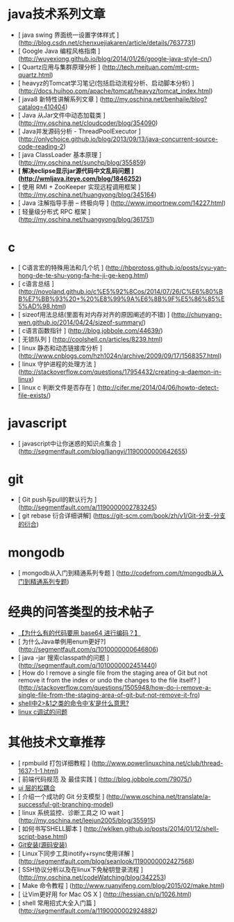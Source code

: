 java技术系列文章
===========================
* [ java swing 界面统一设置字体样式 ] (http://blog.csdn.net/chenxuejiakaren/article/details/7637731)
* [ Google Java 编程风格指南 ] (http://wuyexiong.github.io/blog/2014/01/26/google-java-style-cn/)
* [ Quartz应用与集群原理分析 ] (http://tech.meituan.com/mt-crm-quartz.html)
* [ heavyz的Tomcat学习笔记(包括启动流程分析、启动脚本分析) ] (http://docs.huihoo.com/apache/tomcat/heavyz/tomcat_index.html)
* [ java8 新特性讲解系列文章 ] (http://my.oschina.net/benhaile/blog?catalog=410404)
* [ Java 从Jar文件中动态加载类 ] (http://my.oschina.net/cloudcoder/blog/354090)
* [ Java并发源码分析 - ThreadPoolExecutor ] (http://onlychoice.github.io/blog/2013/09/13/java-concurrent-source-code-reading-2)
* [	java ClassLoader 基本原理 ] (http://my.oschina.net/sunchp/blog/355859)
* **[ 解决eclipse显示jar源代码中文乱码问题 ] (http://wmljava.iteye.com/blog/1846252)**
* [ 使用 RMI + ZooKeeper 实现远程调用框架 ] (http://my.oschina.net/huangyong/blog/345164)
* [ Java 注解指导手册 – 终极向导  ] (http://www.importnew.com/14227.html)
* [ 	轻量级分布式 RPC 框架 ] (http://my.oschina.net/huangyong/blog/361751)


c
============================
* [ C语言宏的特殊用法和几个坑 ] (http://hbprotoss.github.io/posts/cyu-yan-hong-de-te-shu-yong-fa-he-ji-ge-keng.html)
* [ c语言总结 ] (http://novoland.github.io/c%E5%92%8Cos/2014/07/26/C%E6%80%BB%E7%BB%93%20+%20%E8%99%9A%E6%8B%9F%E5%86%85%E5%AD%98.html)
* [ sizeof用法总结(里面有对内存对齐的原因阐述的不错) ] (http://chunyang-wen.github.io/2014/04/24/sizeof-summary/)
* [ c语言函数指针 ] (http://blog.jobbole.com/44639/)
* [ 无锁队列 ] (http://coolshell.cn/articles/8239.html)
* [ linux 静态和动态链接库分析 ] (http://www.cnblogs.com/hzh1024n/archive/2009/09/17/1568357.html)
* [ linux 守护进程的处理方法 ] (http://stackoverflow.com/questions/17954432/creating-a-daemon-in-linux)
* [ linux c 判断文件是否存在 ] (http://cifer.me/2014/04/06/howto-detect-file-exists/)

javascript
=============================
* [ javascript中让你迷惑的知识点集合 ] (http://segmentfault.com/blog/liangyi/1190000000642655)

git
=============================
* [ Git push与pull的默认行为 ] (http://segmentfault.com/a/1190000002783245)
* [ git rebase 衍合详细讲解] (https://git-scm.com/book/zh/v1/Git-分支-分支的衍合)

mongodb
=============================
* [ mongodb从入门到精通系列专题 ] (http://codefrom.com/t/mongodb从入门到精通系列专题)

经典的问答类型的技术帖子
===========================
* [【为什么有的代码要用 base64 进行编码？】](http://segmentfault.com/q/1010000000801988)
* [ 为什么Java单例用enum更好?] (http://segmentfault.com/q/1010000000646806)
* [ java -jar 搜索classpath的问题 ] (http://segmentfault.com/q/1010000002451440)
* [ How do I remove a single file from the staging area of Git but not remove it from the index or undo the changes to the file itself? ] (http://stackoverflow.com/questions/1505948/how-do-i-remove-a-single-file-from-the-staging-area-of-git-but-not-remove-it-fro)
* [ shell中2>&1之类的命令中'&'是什么意思? ](http://segmentfault.com/q/1010000002454596)
* [ linux c调试的问题 ](http://segmentfault.com/q/1010000002530474)

其他技术文章推荐
===========================
* [ rpmbuild 打包详细教程 ] (http://www.powerlinuxchina.net/club/thread-1637-1-1.html)
* [ 前端代码规范 及 最佳实践 ] (http://blog.jobbole.com/79075/)
* [ ui 层的松耦合 ](http://segmentfault.com/blog/humingx/1190000002461564)
* [ 介绍一个成功的 Git 分支模型 ] (http://www.oschina.net/translate/a-successful-git-branching-model)
* [ linux 系统监控、诊断工具之 IO wait ] (http://my.oschina.net/leejun2005/blog/355915)
* [ 如何书写SHELL脚本 ] (http://wklken.github.io/posts/2014/01/12/shell-script-base.html)
* [ Git安装(源码安装) ](http://git-scm.com/book/zh/v1/%E8%B5%B7%E6%AD%A5-%E5%AE%89%E8%A3%85-Git)
* [ Linux下同步工具inotify+rsync使用详解 ] (http://segmentfault.com/blog/seanlook/1190000002427568)
* [ SSH协议分析以及在linux下免秘钥登录流程 ] (http://my.oschina.net/codeWatching/blog/342253)
* [ Make 命令教程 ] (http://www.ruanyifeng.com/blog/2015/02/make.html)
* [ 让Vim更好用 for Mac OS X ] (http://hessian.cn/p/1026.html)
* [ shell 常用招式大全入门篇 ] (http://segmentfault.com/a/1190000002924882)
